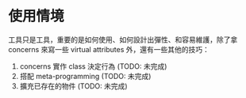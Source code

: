 # 使用情境

工具只是工具，重要的是如何使用、如何設計出彈性、和容易維護，除了拿   concerns 來寫一些 virtual attributes 外，還有一些其他的技巧：

1. concerns 實作 class 決定行為 (TODO: 未完成)
2. 搭配 meta-programming (TODO: 未完成)
3. 擴充已存在的物件 (TODO: 未完成)
